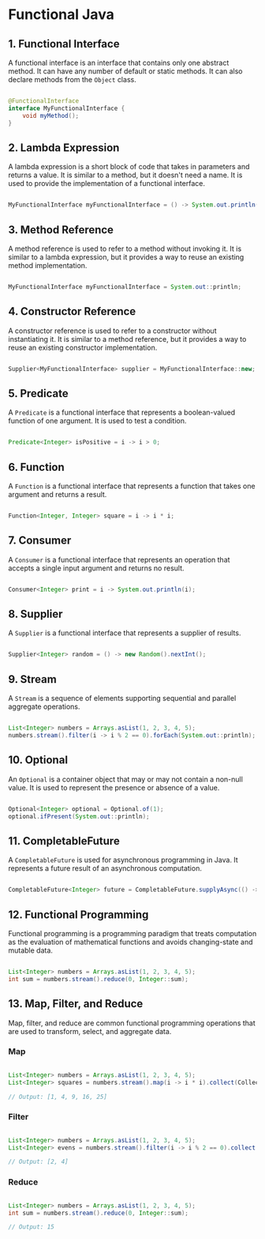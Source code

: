 # Functional Java

## 1. Functional Interface

A functional interface is an interface that contains only one abstract method. It can have any number of default or static methods. It can also declare methods from the `Object` class.

```java

@FunctionalInterface
interface MyFunctionalInterface {
    void myMethod();
}

```

## 2. Lambda Expression

A lambda expression is a short block of code that takes in parameters and returns a value. It is similar to a method, but it doesn't need a name. It is used to provide the implementation of a functional interface.

```java

MyFunctionalInterface myFunctionalInterface = () -> System.out.println("Hello World");

```

## 3. Method Reference

A method reference is used to refer to a method without invoking it. It is similar to a lambda expression, but it provides a way to reuse an existing method implementation.

```java

MyFunctionalInterface myFunctionalInterface = System.out::println;

```

## 4. Constructor Reference

A constructor reference is used to refer to a constructor without instantiating it. It is similar to a method reference, but it provides a way to reuse an existing constructor implementation.

```java

Supplier<MyFunctionalInterface> supplier = MyFunctionalInterface::new;

```

## 5. Predicate

A `Predicate` is a functional interface that represents a boolean-valued function of one argument. It is used to test a condition.

```java

Predicate<Integer> isPositive = i -> i > 0;

```

## 6. Function

A `Function` is a functional interface that represents a function that takes one argument and returns a result.

```java

Function<Integer, Integer> square = i -> i * i;

```

## 7. Consumer

A `Consumer` is a functional interface that represents an operation that accepts a single input argument and returns no result.

```java

Consumer<Integer> print = i -> System.out.println(i);

```

## 8. Supplier

A `Supplier` is a functional interface that represents a supplier of results.

```java

Supplier<Integer> random = () -> new Random().nextInt();

```

## 9. Stream

A `Stream` is a sequence of elements supporting sequential and parallel aggregate operations.

```java

List<Integer> numbers = Arrays.asList(1, 2, 3, 4, 5);
numbers.stream().filter(i -> i % 2 == 0).forEach(System.out::println);

```

## 10. Optional

An `Optional` is a container object that may or may not contain a non-null value. It is used to represent the presence or absence of a value.

```java

Optional<Integer> optional = Optional.of(1);
optional.ifPresent(System.out::println);

```

## 11. CompletableFuture

A `CompletableFuture` is used for asynchronous programming in Java. It represents a future result of an asynchronous computation.

```java

CompletableFuture<Integer> future = CompletableFuture.supplyAsync(() -> 1);

```

## 12. Functional Programming

Functional programming is a programming paradigm that treats computation as the evaluation of mathematical functions and avoids changing-state and mutable data.

```java

List<Integer> numbers = Arrays.asList(1, 2, 3, 4, 5);
int sum = numbers.stream().reduce(0, Integer::sum);

```

## 13. Map, Filter, and Reduce

Map, filter, and reduce are common functional programming operations that are used to transform, select, and aggregate data.

### Map

```java

List<Integer> numbers = Arrays.asList(1, 2, 3, 4, 5);
List<Integer> squares = numbers.stream().map(i -> i * i).collect(Collectors.toList());

// Output: [1, 4, 9, 16, 25]

```

### Filter

```java

List<Integer> numbers = Arrays.asList(1, 2, 3, 4, 5);
List<Integer> evens = numbers.stream().filter(i -> i % 2 == 0).collect(Collectors.toList());

// Output: [2, 4]

```

### Reduce

```java

List<Integer> numbers = Arrays.asList(1, 2, 3, 4, 5);
int sum = numbers.stream().reduce(0, Integer::sum);

// Output: 15

```

